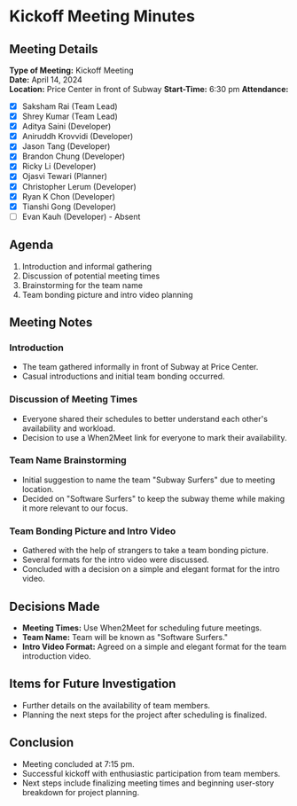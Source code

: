 # Kickoff Meeting Minutes

## Meeting Details
**Type of Meeting:** Kickoff Meeting  
**Date:** April 14, 2024  
**Location:** Price Center in front of Subway 
**Start-Time:** 6:30 pm 
**Attendance:**    
- [x] Saksham Rai (Team Lead)
- [x] Shrey Kumar (Team Lead)
- [x] Aditya Saini (Developer)
- [x] Aniruddh Krovvidi (Developer)
- [x] Jason Tang (Developer)
- [x] Brandon Chung (Developer)
- [x] Ricky Li (Developer)
- [x] Ojasvi Tewari (Planner)
- [x] Christopher Lerum (Developer)
- [x] Ryan K Chon (Developer)
- [x] Tianshi Gong (Developer)
- [ ] Evan Kauh (Developer)  - Absent 

## Agenda
1. Introduction and informal gathering
2. Discussion of potential meeting times
3. Brainstorming for the team name
4. Team bonding picture and intro video planning

## Meeting Notes

### Introduction
- The team gathered informally in front of Subway at Price Center.
- Casual introductions and initial team bonding occurred.

### Discussion of Meeting Times
- Everyone shared their schedules to better understand each other's availability and workload.
- Decision to use a When2Meet link for everyone to mark their availability.

### Team Name Brainstorming
- Initial suggestion to name the team "Subway Surfers" due to meeting location.
- Decided on "Software Surfers" to keep the subway theme while making it more relevant to our focus.

### Team Bonding Picture and Intro Video
- Gathered with the help of strangers to take a team bonding picture.
- Several formats for the intro video were discussed.
- Concluded with a decision on a simple and elegant format for the intro video.

## Decisions Made
- **Meeting Times:** Use When2Meet for scheduling future meetings.
- **Team Name:** Team will be known as "Software Surfers."
- **Intro Video Format:** Agreed on a simple and elegant format for the team introduction video.

## Items for Future Investigation
- Further details on the availability of team members.
- Planning the next steps for the project after scheduling is finalized.

## Conclusion
- Meeting concluded at 7:15 pm. 
- Successful kickoff with enthusiastic participation from team members.
- Next steps include finalizing meeting times and beginning user-story breakdown for project planning.
